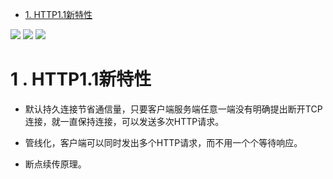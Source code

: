 <!-- GFM-TOC -->
* [1. HTTP1.1新特性](#1-http1.1新特性)
<!-- GFM-TOC -->
![](https://github.com/553899811/NewBie-Plan/raw/master/计算机网络/img/面试题-1.jpg)
![](https://github.com/553899811/NewBie-Plan/raw/master/计算机网络/img/面试题-2.jpg)
![](https://github.com/553899811/NewBie-Plan/raw/master/计算机网络/img/面试题-3.jpg)

# 1 . HTTP1.1新特性

   - 默认持久连接节省通信量，只要客户端服务端任意一端没有明确提出断开TCP连接，就一直保持连接，可以发送多次HTTP请求。

   - 管线化，客户端可以同时发出多个HTTP请求，而不用一个个等待响应。

   - 断点续传原理。
